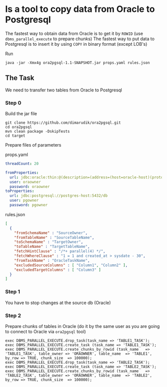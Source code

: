 
# Is a tool to copy data from Oracle to Postgresql

The fastest way to obtain data from Oracle is to get it by `ROWID` (use `dbms_parallel_execute` to prepare chunks)
The fastest way to put data to Postgresql is to insert it by using `COPY` in binary format (except LOB's)

Run
```
java -jar -Xmx4g ora2pgsql-1.1-SNAPSHOT.jar props.yaml rules.json 
```
## The Task
We need to transfer two tables from Oracle to Postgresql

### Step 0
Build the jar file
```shell
git clone https://github.com/dimarudik/ora2pgsql.git
cd ora2pgsql
mvn clean package -DskipTests
cd target
```
Prepare files of parameters

props.yaml
```yaml
threadCount: 20

fromProperties:
  url: jdbc:oracle:thin:@(description=(address=(host=oracle-host)(protocol=tcp)(port=1521))(connect_data=(service_name=ORA)))
  user: oraowner
  password: oraowner
toProperties:
  url: jdbc:postgresql://postgres-host:5432/db
  user: pgowner
  password: pgowner
```
rules.json
```json
[
  { 
    "fromSchemaName" : "SourceOwner", 
    "fromTableName" : "SourceTableName", 
    "toSchemaName" : "TargetOwner", 
    "toTableName" : "TargetTableName", 
    "fetchHintClause" : "/*+ parallel(4) */", 
    "fetchWhereClause" : "1 = 1 and created_at > sysdate - 30", 
    "fromTaskName" : "OracleTaskName",
    "excludedSourceColumns" : [ "Column1", "Column2" ],
    "excludedTargetColumns" : [ "Column3" ]
  }
]
```

### Step 1
You have to stop changes at the source db (Oracle) 

### Step 2
Prepare chunks of tables in Oracle (do it by the same user as you are going to connect to Oracle via `ora2pgsql` tool)
```
exec DBMS_PARALLEL_EXECUTE.drop_task(task_name => 'TABLE1_TASK');
exec DBMS_PARALLEL_EXECUTE.create_task (task_name => 'TABLE1_TASK');
exec DBMS_PARALLEL_EXECUTE.create_chunks_by_rowid (task_name   => 'TABLE1_TASK', table_owner => 'ORAOWNER', table_name  => 'TABLE1', by_row => TRUE, chunk_size  => 100000);
exec DBMS_PARALLEL_EXECUTE.drop_task(task_name => 'TABLE2_TASK');
exec DBMS_PARALLEL_EXECUTE.create_task (task_name => 'TABLE2_TASK');
exec DBMS_PARALLEL_EXECUTE.create_chunks_by_rowid (task_name   => 'TABLE2_TASK', table_owner => 'ORAOWNER', table_name  => 'TABLE2', by_row => TRUE, chunk_size  => 100000);
```
